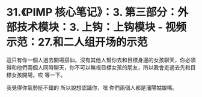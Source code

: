 # 31.《PIMP 核心笔记》：3. 第三部分：外部技术模块：3. 上钩：上钩模块 - 视频示范：27.和二人组开场的示范

這只有你一個人過去開場搭訕，沒有其他人幫你去和目標身邊的女孩聊天，你必須得和他們兩個人同時聊天，你不可以無視目標女孩的朋友，所以我會走過去先和目標女孩開場，哎 等一下。

我覺得你氣勢挺不錯的 所以說想認識你，嘿 你們兩個人都是瀋陽姑娘嗎。
